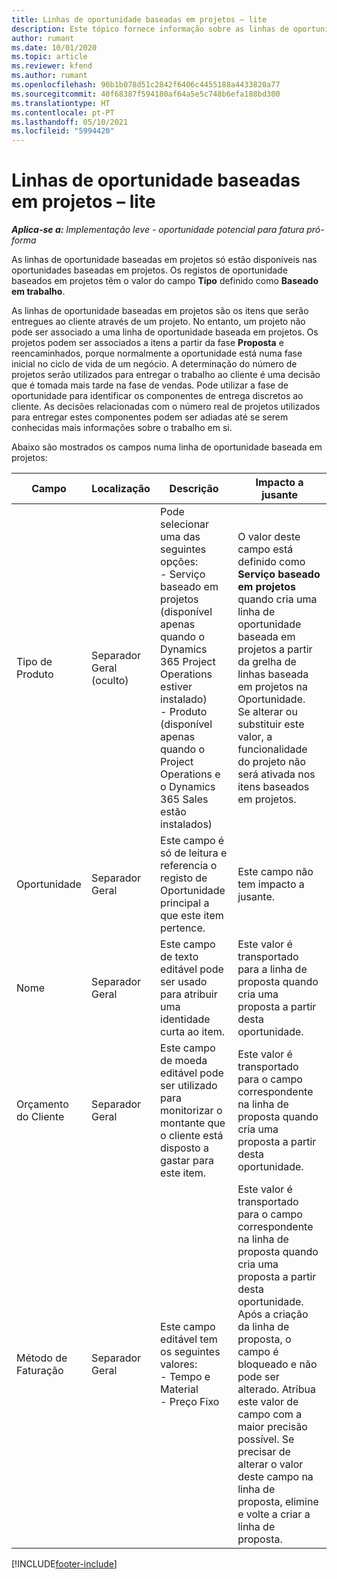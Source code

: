 ```yaml
---
title: Linhas de oportunidade baseadas em projetos – lite
description: Este tópico fornece informação sobre as linhas de oportunidade baseadas em projetos. (Pro)
author: rumant
ms.date: 10/01/2020
ms.topic: article
ms.reviewer: kfend
ms.author: rumant
ms.openlocfilehash: 90b1b078d51c2842f6406c4455188a4433820a77
ms.sourcegitcommit: 40f68387f594180af64a5e5c748b6efa188bd300
ms.translationtype: HT
ms.contentlocale: pt-PT
ms.lasthandoff: 05/10/2021
ms.locfileid: "5994420"
---
```

# <a name="project-based-opportunity-lines---lite"></a>Linhas de oportunidade baseadas em projetos – lite

_**Aplica-se a:** Implementação leve - oportunidade potencial para fatura pró-forma_

As linhas de oportunidade baseadas em projetos só estão disponíveis nas oportunidades baseadas em projetos. Os registos de oportunidade baseados em projetos têm o valor do campo **Tipo** definido como **Baseado em trabalho**.

As linhas de oportunidade baseadas em projetos são os itens que serão entregues ao cliente através de um projeto. No entanto, um projeto não pode ser associado a uma linha de oportunidade baseada em projetos. Os projetos podem ser associados a itens a partir da fase **Proposta** e reencaminhados, porque normalmente a oportunidade está numa fase inicial no ciclo de vida de um negócio. A determinação do número de projetos serão utilizados para entregar o trabalho ao cliente é uma decisão que é tomada mais tarde na fase de vendas. Pode utilizar a fase de oportunidade para identificar os componentes de entrega discretos ao cliente. As decisões relacionadas com o número real de projetos utilizados para entregar estes componentes podem ser adiadas até se serem conhecidas mais informações sobre o trabalho em si.

Abaixo são mostrados os campos numa linha de oportunidade baseada em projetos:

| **Campo** | **Localização** | **Descrição** | **Impacto a jusante** |
| --- | --- | --- | --- |
| Tipo de Produto | Separador Geral (oculto) | Pode selecionar uma das seguintes opções:</br>- Serviço baseado em projetos (disponível apenas quando o Dynamics 365 Project Operations estiver instalado)</br>- Produto (disponível apenas quando o Project Operations e o Dynamics 365 Sales estão instalados) | O valor deste campo está definido como **Serviço baseado em projetos** quando cria uma linha de oportunidade baseada em projetos a partir da grelha de linhas baseada em projetos na Oportunidade. <br> Se alterar ou substituir este valor, a funcionalidade do projeto não será ativada nos itens baseados em projetos. |
| Oportunidade | Separador Geral | Este campo é só de leitura e referencia o registo de Oportunidade principal a que este item pertence. | Este campo não tem impacto a jusante. |
| Nome | Separador Geral | Este campo de texto editável pode ser usado para atribuir uma identidade curta ao item. | Este valor é transportado para a linha de proposta quando cria uma proposta a partir desta oportunidade. |
| Orçamento do Cliente | Separador Geral | Este campo de moeda editável pode ser utilizado para monitorizar o montante que o cliente está disposto a gastar para este item. | Este valor é transportado para o campo correspondente na linha de proposta quando cria uma proposta a partir desta oportunidade. |
| Método de Faturação | Separador Geral | Este campo editável tem os seguintes valores:</br>- Tempo e Material</br>- Preço Fixo | Este valor é transportado para o campo correspondente na linha de proposta quando cria uma proposta a partir desta oportunidade. Após a criação da linha de proposta, o campo é bloqueado e não pode ser alterado. Atribua este valor de campo com a maior precisão possível. Se precisar de alterar o valor deste campo na linha de proposta, elimine e volte a criar a linha de proposta. |


[!INCLUDE[footer-include](../../includes/footer-banner.md)]